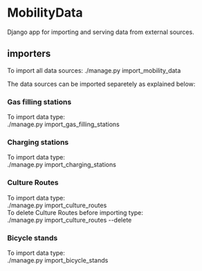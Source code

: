# MobilityData

Django app for importing and serving data from external sources.  

## importers
To import all data sources:
./manage.py import_mobility_data

The data sources can be imported separetely as explained below:

### Gas filling stations  
To import data type:  
./manage.py import_gas_filling_stations  

### Charging stations  
To import data type:  
./manage.py import_charging_stations  

### Culture Routes
To import data type:  
./manage.py import_culture_routes  
To delete Culture Routes before importing type:  
./manage.py import_culture_routes --delete  

### Bicycle stands  
To import data type:  
./manage.py import_bicycle_stands 
